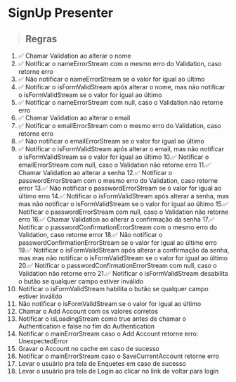 # SignUp Presenter

> ## Regras
1. ✅ Chamar Validation ao alterar o nome
2. ✅ Notificar o nameErrorStream com o mesmo erro do Validation, caso retorne erro
3. ✅ Não notificar o nameErrorStream se o valor for igual ao último
4. ✅ Notificar o isFormValidStream após alterar o nome, mas não notificar o isFormValidStream se o valor for igual ao último
5. ✅ Notificar o nameErrorStream com null, caso o Validation não retorne erro
6. ✅ Chamar Validation ao alterar o email
7. ✅ Notificar o emailErrorStream com o mesmo erro do Validation, caso retorne erro
8. ✅ Não notificar o emailErrorStream se o valor for igual ao último
9. ✅ Notificar o isFormValidStream após alterar o email, mas não notificar o isFormValidStream se o valor for igual ao último
10.✅ Notificar o emailErrorStream com null, caso o Validation não retorne erro
11.✅ Chamar Validation ao alterar a senha
12.✅ Notificar o passwordErrorStream com o mesmo erro do Validation, caso retorne error
13.✅ Não notificar o passwordErrorStream se o valor for igual ao último erro
14.✅ Notificar o isFormValidStream após alterar a senha, mas mas não notificar o isFormValidStream se o valor for igual ao último
15.✅ Notificar o passwordErrorStream com null, caso o Validation não retorne erro
16.✅ Chamar Validation ao alterar a confirmação da senha
17.✅ Notificar o passwordConfirmationErrorStream com o mesmo erro do Validation, caso retorne error
18.✅ Não notificar o passwordConfirmationErrorStream se o valor for igual ao último erro
19.✅ Notificar o isFormValidStream após alterar a confirmação da senha, mas mas não notificar o isFormValidStream se o valor for igual ao último
20.✅ Notificar o passwordConfirmationErrorStream com null, caso o Validation não retorne erro
21.✅ Notificar o isFormValidStream desabilita o butão se qualquer campo estiver inválido
21. Notificar o isFormValidStream habilita o butão se qualquer campo estiver inválido
22. Não notificar o isFormValidStream se o valor for igual ao último
23. Chamar o Add Account com os valores corretos
24. Notificar o isLoadingStream como true antes de chamar o Authentication e false no fim do Authentication
25. Notificar o mainErrorStream caso o Add Account retorne erro: UnexpectedError
26. Gravar o Account no cache em caso de sucesso
27. Notificar o mainErrorStream caso o SaveCurrentAccount retorne erro
28. Levar o usuário pra tela de Enquetes em caso de sucesso
29. Levar o usuário pra tela de Login ao clicar no link de voltar para login